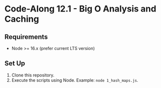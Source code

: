 # Code-Along 12.1 - Big O Analysis and Caching

## Requirements

- Node >= 16.x (prefer current LTS version)

## Set Up

1. Clone this repository.
2. Execute the scripts using Node. Example: `node 1_hash_maps.js`.
